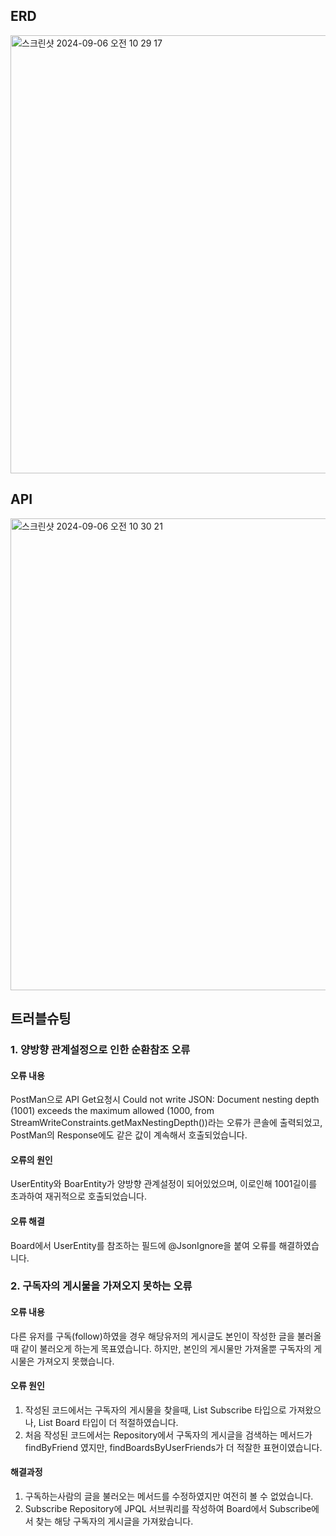 ## ERD
<img width="701" alt="스크린샷 2024-09-06 오전 10 29 17" src="https://github.com/user-attachments/assets/ca6c3217-97ec-4d09-8b15-3df371973751">

## API
<img width="755" alt="스크린샷 2024-09-06 오전 10 30 21" src="https://github.com/user-attachments/assets/3d0f4c4a-b1af-4725-8813-ab243f13dded">


## 트러블슈팅
### 1. 양방향 관계설정으로 인한 순환참조 오류
#### 오류 내용
PostMan으로 API Get요청시 Could not write JSON: Document nesting depth (1001) exceeds the maximum allowed (1000, from StreamWriteConstraints.getMaxNestingDepth())라는 오류가 콘솔에 출력되었고,
PostMan의 Response에도 같은 값이 계속해서 호출되었습니다.

#### 오류의 원인
UserEntity와 BoarEntity가 양방향 관계설정이 되어있었으며, 이로인해 1001길이를 초과하여 재귀적으로 호출되었습니다.

#### 오류 해결
Board에서 UserEntity를 참조하는 필드에 @JsonIgnore을 붙여 오류를 해결하였습니다.

### 2. 구독자의 게시물을 가져오지 못하는 오류
#### 오류 내용
다른 유저를 구독(follow)하였을 경우 해당유저의 게시글도 본인이 작성한 글을 불러올때 같이 불러오게 하는게 목표였습니다.
하지만, 본인의 게시물만 가져올뿐 구독자의 게시물은 가져오지 못했습니다.

#### 오류 원인
1. 작성된 코드에서는 구독자의 게시물을 찾을때, List Subscribe 타입으로 가져왔으나, List Board 타입이 더 적절하였습니다.
2. 처음 작성된 코드에서는 Repository에서 구독자의 게시글을 검색하는 메서드가 findByFriend 였지만, findBoardsByUserFriends가 더 적잘한 표현이였습니다.

 
#### 해결과정
1. 구독하는사람의 글을 불러오는 메서드를 수정하였지만 여전히 볼 수 없었습니다.
2. Subscribe Repository에 JPQL 서브쿼리를 작성하여 Board에서 Subscribe에서 찾는 해당 구독자의 게시글을 가져왔습니다.

